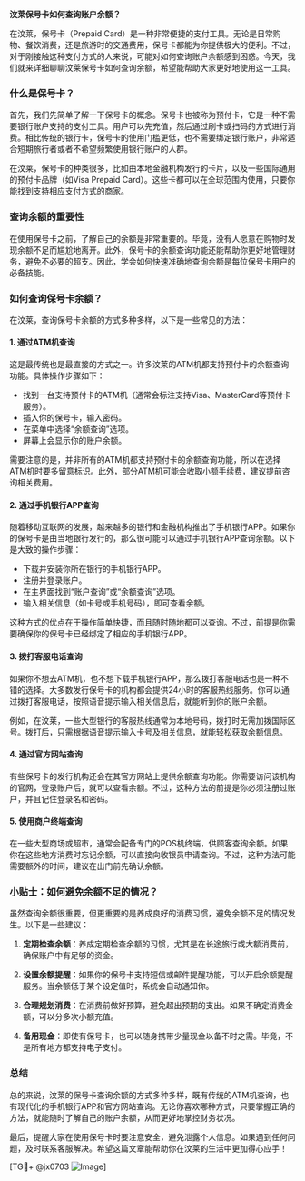 **汶莱保号卡如何查询账户余额？**

在汶莱，保号卡（Prepaid Card）是一种非常便捷的支付工具。无论是日常购物、餐饮消费，还是旅游时的交通费用，保号卡都能为你提供极大的便利。不过，对于刚接触这种支付方式的人来说，可能对如何查询账户余额感到困惑。今天，我们就来详细聊聊汶莱保号卡如何查询余额，希望能帮助大家更好地使用这一工具。

### 什么是保号卡？

首先，我们先简单了解一下保号卡的概念。保号卡也被称为预付卡，它是一种不需要银行账户支持的支付工具。用户可以先充值，然后通过刷卡或扫码的方式进行消费。相比传统的银行卡，保号卡的使用门槛更低，也不需要绑定银行账户，非常适合短期旅行者或者不希望频繁使用银行账户的人群。

在汶莱，保号卡的种类很多，比如由本地金融机构发行的卡片，以及一些国际通用的预付卡品牌（如Visa Prepaid Card）。这些卡都可以在全球范围内使用，只要你能找到支持相应支付方式的商家。

### 查询余额的重要性

在使用保号卡之前，了解自己的余额是非常重要的。毕竟，没有人愿意在购物时发现余额不足而尴尬地离开。此外，保号卡的余额查询功能还能帮助你更好地管理财务，避免不必要的超支。因此，学会如何快速准确地查询余额是每位保号卡用户的必备技能。

### 如何查询保号卡余额？

在汶莱，查询保号卡余额的方式多种多样，以下是一些常见的方法：

#### 1. **通过ATM机查询**

这是最传统也是最直接的方式之一。许多汶莱的ATM机都支持预付卡的余额查询功能。具体操作步骤如下：

- 找到一台支持预付卡的ATM机（通常会标注支持Visa、MasterCard等预付卡服务）。
- 插入你的保号卡，输入密码。
- 在菜单中选择“余额查询”选项。
- 屏幕上会显示你的账户余额。

需要注意的是，并非所有的ATM机都支持预付卡的余额查询功能，所以在选择ATM机时要多留意标识。此外，部分ATM机可能会收取小额手续费，建议提前咨询相关费用。

#### 2. **通过手机银行APP查询**

随着移动互联网的发展，越来越多的银行和金融机构推出了手机银行APP。如果你的保号卡是由当地银行发行的，那么很可能可以通过手机银行APP查询余额。以下是大致的操作步骤：

- 下载并安装你所在银行的手机银行APP。
- 注册并登录账户。
- 在主界面找到“账户查询”或“余额查询”选项。
- 输入相关信息（如卡号或手机号码），即可查看余额。

这种方式的优点在于操作简单快捷，而且随时随地都可以查询。不过，前提是你需要确保你的保号卡已经绑定了相应的手机银行APP。

#### 3. **拨打客服电话查询**

如果你不想去ATM机，也不想下载手机银行APP，那么拨打客服电话也是一种不错的选择。大多数发行保号卡的机构都会提供24小时的客服热线服务。你可以通过拨打客服电话，按照语音提示输入相关信息后，就能听到你的账户余额。

例如，在汶莱，一些大型银行的客服热线通常为本地号码，拨打时无需加拨国际区号。拨打后，只需根据语音提示输入卡号及相关信息，就能轻松获取余额信息。

#### 4. **通过官方网站查询**

有些保号卡的发行机构还会在其官方网站上提供余额查询功能。你需要访问该机构的官网，登录账户后，就可以查看余额。不过，这种方法的前提是你必须注册过账户，并且记住登录名和密码。

#### 5. **使用商户终端查询**

在一些大型商场或超市，通常会配备专门的POS机终端，供顾客查询余额。如果你在这些地方消费时忘记余额，可以直接向收银员申请查询。不过，这种方法可能需要额外的时间，建议在出门前先确认余额。

### 小贴士：如何避免余额不足的情况？

虽然查询余额很重要，但更重要的是养成良好的消费习惯，避免余额不足的情况发生。以下是一些建议：

1. **定期检查余额**：养成定期检查余额的习惯，尤其是在长途旅行或大额消费前，确保账户中有足够的资金。
   
2. **设置余额提醒**：如果你的保号卡支持短信或邮件提醒功能，可以开启余额提醒服务。当余额低于某个设定值时，系统会自动通知你。

3. **合理规划消费**：在消费前做好预算，避免超出预期的支出。如果不确定消费金额，可以分多次小额充值。

4. **备用现金**：即使有保号卡，也可以随身携带少量现金以备不时之需。毕竟，不是所有地方都支持电子支付。

### 总结

总的来说，汶莱的保号卡查询余额的方式多种多样，既有传统的ATM机查询，也有现代化的手机银行APP和官方网站查询。无论你喜欢哪种方式，只要掌握正确的方法，就能随时了解自己的账户余额，从而更好地掌控财务状况。

最后，提醒大家在使用保号卡时要注意安全，避免泄露个人信息。如果遇到任何问题，及时联系客服解决。希望这篇文章能帮助你在汶莱的生活中更加得心应手！

[TG💪+ @jx0703 ![Image](https://github.com/user-attachments/assets/dbca1d08-cadb-493c-b0ec-ad6f7a83f270)]